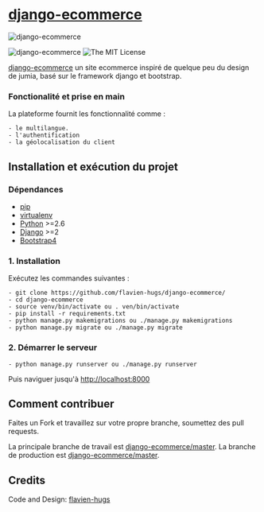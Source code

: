 # [django-ecommerce](https://github.com/flavien-hugs/django-ecommerce/)&nbsp;

![django-ecommerce](https://github.com/flavien-hugs/django-ecommerce/blob/master/screenshot.png "screenshot description")

![[django-ecommerce](https://img.shields.io/badge/unsta-live--demo-orange.svg?style=flat)](https://github.com/flavien-hugs/django-ecommerce/)
![The MIT License](http://img.shields.io/badge/License-MIT-green.svg?style=flat)

[django-ecommerce](https://github.com/flavien-hugs/django-ecommerce/) un site ecommerce inspiré de quelque peu du design de jumia, basé sur le framework django et bootstrap.

### Fonctionalité et prise en main
La plateforme fournit les fonctionnalité comme :

    - le multilangue.
    - l'authentification
    - la géolocalisation du client

Installation et exécution du projet
-----------------------------------

### Dépendances
* [pip](https://github.com/pypa/pip/)
* [virtualenv](https://pypi.python.org/pypi/virtualenv/)
* [Python](https://www.python.org/) >=2.6
* [Django](https://docs.djangoproject.com/) >=2
* [Bootstrap4](https://getbootstrap.com/)


### 1. Installation
Exécutez les commandes suivantes :

    - git clone https://github.com/flavien-hugs/django-ecommerce/
    - cd django-ecommerce
    - source venv/bin/activate ou . ven/bin/activate
    - pip install -r requirements.txt
    - python manage.py makemigrations ou ./manage.py makemigrations
    - python manage.py migrate ou ./manage.py migrate

### 2. Démarrer le serveur

    - python manage.py runserver ou ./manage.py runserver

Puis naviguer jusqu'à <http://localhost:8000>


Comment contribuer
------------------

Faites un Fork et travaillez sur votre propre branche, soumettez des pull requests.

La principale branche de travail est [django-ecommerce/master](https://github.com/flavien-hugs/django-ecommerce/tree/master). La branche de production est [django-ecommerce/master](https://github.com/flavien-hugs/django-ecommerce/tree/prod).


Credits
------------

Code and Design: [flavien-hugs](https://twitter.com/flavien_hugs)
